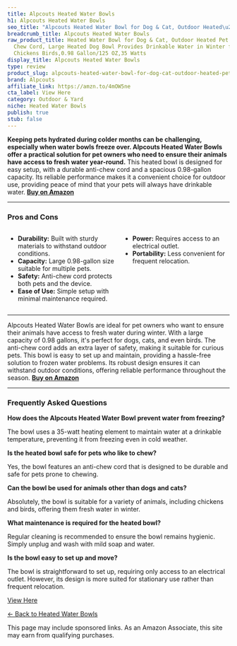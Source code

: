 ```yaml
---
title: Alpcouts Heated Water Bowls
h1: Alpcouts Heated Water Bowls
seo_title: "Alpcouts Heated Water Bowl for Dog & Cat, Outdoor Heated\u2026"
breadcrumb_title: Alpcouts Heated Water Bowls
raw_product_title: Heated Water Bowl for Dog & Cat, Outdoor Heated Pet Bowl with Anti
  Chew Cord, Large Heated Dog Bowl Provides Drinkable Water in Winter for Dogs Cats
  Chickens Birds,0.98 Gallon/125 OZ,35 Watts
display_title: Alpcouts Heated Water Bowls
type: review
product_slug: alpcouts-heated-water-bowl-for-dog-cat-outdoor-heated-pet-bowl-with-ant-d2d12f33
brand: Alpcouts
affiliate_link: https://amzn.to/4mOW5ne
cta_label: View Here
category: Outdoor & Yard
niche: Heated Water Bowls
publish: true
stub: false
---
```


<div id="intro" class="full-width">
  <p><strong>Keeping pets hydrated during colder months can be challenging, especially when water bowls freeze over. Alpcouts Heated Water Bowls offer a practical solution for pet owners who need to ensure their animals have access to fresh water year-round.</strong> This heated bowl is designed for easy setup, with a durable anti-chew cord and a spacious 0.98-gallon capacity. Its reliable performance makes it a convenient choice for outdoor use, providing peace of mind that your pets will always have drinkable water. <a href="https://amzn.to/4mOW5ne" rel="nofollow sponsored noopener" target="_blank"><strong>Buy on Amazon</strong></a></p>
</div>

<hr />
<h3 id="pros-cons">Pros and Cons</h3>
<div class="pc-grid" style="display:grid;grid-template-columns:1fr 1fr;gap:16px;">
  <ul>
    <li><strong>Durability:</strong> Built with sturdy materials to withstand outdoor conditions.</li>
    <li><strong>Capacity:</strong> Large 0.98-gallon size suitable for multiple pets.</li>
    <li><strong>Safety:</strong> Anti-chew cord protects both pets and the device.</li>
    <li><strong>Ease of Use:</strong> Simple setup with minimal maintenance required.</li>
  </ul>
  <ul>
    <li><strong>Power:</strong> Requires access to an electrical outlet.</li>
    <li><strong>Portability:</strong> Less convenient for frequent relocation.</li>
  </ul>
</div>
<hr />

<div class="full-width">
  <p>Alpcouts Heated Water Bowls are ideal for pet owners who want to ensure their animals have access to fresh water during winter. With a large capacity of 0.98 gallons, it's perfect for dogs, cats, and even birds. The anti-chew cord adds an extra layer of safety, making it suitable for curious pets. This bowl is easy to set up and maintain, providing a hassle-free solution to frozen water problems. Its robust design ensures it can withstand outdoor conditions, offering reliable performance throughout the season. <a href="https://amzn.to/4mOW5ne" rel="nofollow sponsored noopener" target="_blank"><strong>Buy on Amazon</strong></a></p>
</div>

<hr />
<h3 id="faqs">Frequently Asked Questions</h3>

<p><strong>How does the Alpcouts Heated Water Bowl prevent water from freezing?</strong></p>
<p>The bowl uses a 35-watt heating element to maintain water at a drinkable temperature, preventing it from freezing even in cold weather.</p>

<p><strong>Is the heated bowl safe for pets who like to chew?</strong></p>
<p>Yes, the bowl features an anti-chew cord that is designed to be durable and safe for pets prone to chewing.</p>

<p><strong>Can the bowl be used for animals other than dogs and cats?</strong></p>
<p>Absolutely, the bowl is suitable for a variety of animals, including chickens and birds, offering them fresh water in winter.</p>

<p><strong>What maintenance is required for the heated bowl?</strong></p>
<p>Regular cleaning is recommended to ensure the bowl remains hygienic. Simply unplug and wash with mild soap and water.</p>

<p><strong>Is the bowl easy to set up and move?</strong></p>
<p>The bowl is straightforward to set up, requiring only access to an electrical outlet. However, its design is more suited for stationary use rather than frequent relocation.</p>
<p><a class="btn" href="https://amzn.to/4mOW5ne" target="_blank" rel="nofollow sponsored noopener">View Here</a></p>
<p><a href="/roundups/outdoor-yard/heated-water-bowls/">← Back to Heated Water Bowls</a></p>
<aside class="disclosure">This page may include sponsored links. As an Amazon Associate, this site may earn from qualifying purchases.</aside>

